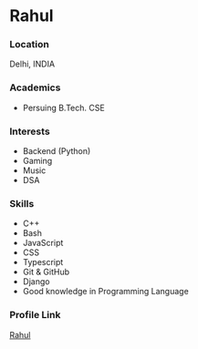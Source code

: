 # Rahul

### Location

Delhi, INDIA

### Academics

- Persuing B.Tech. CSE

### Interests

- Backend (Python)
- Gaming
- Music
- DSA

### Skills

- C++
- Bash
- JavaScript
- CSS
- Typescript
- Git & GitHub
- Django
- Good knowledge in Programming Language


### Profile Link

[Rahul](https://github.com/rahuldubey99)
